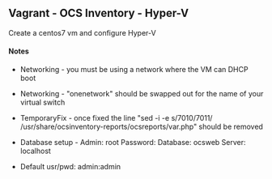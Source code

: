 ## Vagrant - OCS Inventory - Hyper-V
Create a centos7 vm and configure Hyper-V

#### Notes

* Networking - you must be using a network where the VM can DHCP boot

* Networking - "onenetwork" should be swapped out for the name of your virtual switch

* TemporaryFix - once fixed the line "sed -i -e s/7010/7011/ /usr/share/ocsinventory-reports/ocsreports/var.php" should be removed

* Database setup - Admin: root     Password: <blank>    Database: ocsweb    Server: localhost

* Default usr/pwd: admin:admin